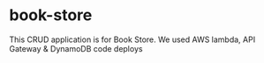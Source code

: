 # book-store
This CRUD application is for Book Store. We used AWS lambda, API Gateway & DynamoDB code deploys